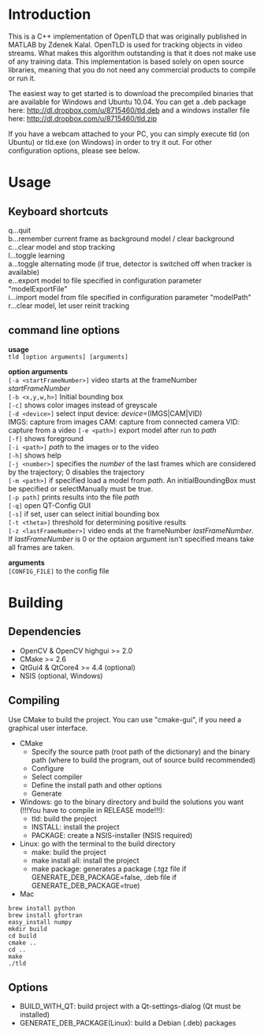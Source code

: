 Introduction
==============

This is a C++ implementation of OpenTLD that was originally published in MATLAB by Zdenek Kalal. OpenTLD is used for tracking objects in video streams. What makes this algorithm outstanding is that it does not make use of any training data. This implementation is based solely on open source libraries, meaning that you do not need any commercial products to compile or run it.

The easiest way to get started is to download the precompiled binaries that are available for Windows and Ubuntu 10.04. You can get a .deb package here:
http://dl.dropbox.com/u/8715460/tld.deb
and a windows installer file here:
http://dl.dropbox.com/u/8715460/tld.zip

If you have a webcam attached to your PC, you can simply execute tld (on Ubuntu) or tld.exe (on Windows) in order to
try it out. For other configuration options, please see below.

 Usage
=======

Keyboard shortcuts
-------------------

q...quit  
b...remember current frame as background model / clear background  
c...clear model and stop tracking  
l...toggle learning  
a...toggle alternating mode (if true, detector is switched off when tracker is available)  
e...export model to file specified in configuration parameter "modelExportFile"  
i...import model from file specified in configuration parameter "modelPath"  
r...clear model, let user reinit tracking

command line options
--------------------

__usage__  
`tld [option arguments] [arguments]`

__option arguments__  
`[-a <startFrameNumber>]` video starts at the frameNumber _startFrameNumber_  
`[-b <x,y,w,h>]` Initial bounding box  
`[-c]` shows color images instead of greyscale  
`[-d <device>]` select input device: _device_=(IMGS|CAM|VID)  
	IMGS: capture from images
	CAM: capture from connected camera
	VID: capture from a video
`[-e <path>]` export model after run to _path_  
`[-f]` shows foreground  
`[-i <path>]` _path_ to the images or to the video  
`[-h]` shows help  
`[-j <number>]` specifies the _number_ of the last frames which are considered by the trajectory; 0 disables the trajectory  
`[-m <path>]` if specified load a model from _path_. An initialBoundingBox must be specified or selectManually must be true.  
`[-p path]` prints results into the file _path_  
`[-q]` open QT-Config GUI  
`[-s]` if set, user can select initial bounding box  
`[-t <theta>]` threshold for determining positive results  
`[-z <lastFrameNumber>]` video ends at the frameNumber _lastFrameNumber_.
	If _lastFrameNumber_ is 0 or the optaion argument isn't specified means
	take all frames are taken.  

__arguments__  
`[CONFIG_FILE]` to the config file

 Building
=========

Dependencies
------------

* OpenCV & OpenCV highgui >= 2.0
* CMake >= 2.6
* QtGui4 & QtCore4 >= 4.4 (optional)
* NSIS (optional, Windows)


Compiling
---------

Use CMake to build the project. You can use "cmake-gui", if you need a graphical user interface.

* CMake
	* Specify the source path (root path of the dictionary) and the binary path (where to build the program, out
	  of source build recommended)
	* Configure
	* Select compiler
	* Define the install path and other options
	* Generate
* Windows: go to the binary directory and build the solutions you want (!!!You have to compile in RELEASE mode!!!):
	* tld: build the project
	* INSTALL: install the project
	* PACKAGE: create a NSIS-installer (NSIS required)
* Linux: go with the terminal to the build directory
	* make: build the project
	* make install all: install the project
	* make package: generates a package (.tgz file if GENERATE_DEB_PACKAGE=false, .deb file if GENERATE_DEB_PACKAGE=true)
* Mac
```
brew install python
brew install gfortran
easy_install numpy
mkdir build
cd build
cmake ..
cd ..
make
./tld
```

Options
-------

* BUILD_WITH_QT: build project with a Qt-settings-dialog (Qt must be installed)
* GENERATE_DEB_PACKAGE(Linux): build a Debian (.deb) packages
